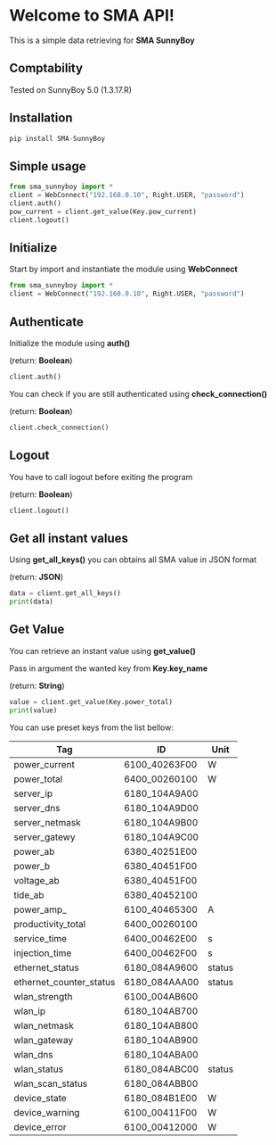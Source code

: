 # Welcome to SMA API!

This is a simple data retrieving for **SMA SunnyBoy**

## Comptability
Tested on SunnyBoy 5.0 (1.3.17.R)

## Installation
```py
pip install SMA-SunnyBoy
```

## Simple usage

```py
from sma_sunnyboy import *
client = WebConnect("192.168.0.10", Right.USER, "password")
client.auth()
pow_current = client.get_value(Key.pow_current)
client.logout()
```

## Initialize
Start by import and instantiate the module using **WebConnect**

```py
from sma_sunnyboy import *
client = WebConnect("192.168.0.10", Right.USER, "password")
```

## Authenticate
Initialize the module using **auth()**

(return: **Boolean**)
```py
client.auth()
```

You can check if you are still authenticated using **check_connection()**

(return: **Boolean**)
```py
client.check_connection()
```

## Logout
You have to call logout before exiting the program

(return: **Boolean**)
```py
client.logout()
```

## Get all instant values
Using **get_all_keys()** you can obtains all SMA value in JSON format

(return: **JSON**)

```py
data = client.get_all_keys()
print(data)
```

## Get Value
You can retrieve an instant value using **get_value()**

Pass in argument the wanted key from **Key.key_name**

(return: **String**)

```py
value = client.get_value(Key.power_total)
print(value)
```

You can use preset keys from the list bellow:

| Tag                     | ID            | Unit   |
|-------------------------|---------------|--------|
| power_current           | 6100_40263F00 | W      |
| power_total             | 6400_00260100 | W      |
| server_ip               | 6180_104A9A00 |        |
| server_dns              | 6180_104A9D00 |        |
| server_netmask          | 6180_104A9B00 |        |
| server_gatewy           | 6180_104A9C00 |        |
| power_ab                | 6380_40251E00 |        |
| power_b                 | 6380_40451F00 |        |
| voltage_ab              | 6380_40451F00 |        |
| tide_ab                 | 6380_40452100 |        |
| power_amp_              | 6100_40465300 | A      |
| productivity_total      | 6400_00260100 |        |
| service_time            | 6400_00462E00 | s      |
| injection_time          | 6400_00462F00 | s      |
| ethernet_status         | 6180_084A9600 | status |
| ethernet_counter_status | 6180_084AAA00 | status |
| wlan_strength           | 6100_004AB600 |        |
| wlan_ip                 | 6180_104AB700 |        |
| wlan_netmask            | 6180_104AB800 |        |
| wlan_gateway            | 6180_104AB900 |        |
| wlan_dns                | 6180_104ABA00 |        |
| wlan_status             | 6180_084ABC00 | status |
| wlan_scan_status        | 6180_084ABB00 |        |
| device_state            | 6180_084B1E00 | W      |
| device_warning          | 6100_00411F00 | W      |
| device_error            | 6100_00412000 | W      |
